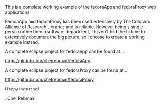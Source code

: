 
This is a complete working example of the fedoraApp and fedoraProxy web applications.

FedoraApp and fedoraProxy has been used extensively by The Colorado Alliance of Research Libraries and is reliable. However being a single person rather then a software department, I haven't had
the to time to extensively document the big picture, so I choose to create a working example instead.

A complete eclipse project for fedoraApp can be found at...

https://github.com/chetrebman/fedoraApp

A complete eclipse project for fedoraProxy can be found at...

https://github.com/chetrebman/fedoraProxy

Happy Ingesting!

..Chet Rebman
